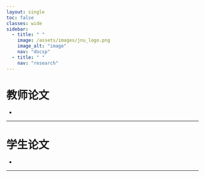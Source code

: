 ```yaml
---
layout: single
toc: false
classes: wide
sidebar:
  - title: " "
    image: /assets/images/jnu_logo.png
    image_alt: "image"
    nav: "docsp"
  - title: " "
    nav: "research"
---
```


# 教师论文

- 

---

# 学生论文

- 

---


